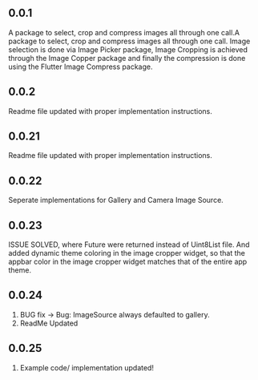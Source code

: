 ## 0.0.1

A package to select, crop and compress images all through one call.A package to select, crop and compress images all through one call. Image selection is done via Image Picker package, Image Cropping is achieved through the Image Copper package and finally the compression is done using the Flutter Image Compress package.

## 0.0.2

Readme file updated with proper implementation instructions.

## 0.0.21

Readme file updated with proper implementation instructions.

## 0.0.22

Seperate implementations for Gallery and Camera Image Source.

## 0.0.23

ISSUE SOLVED, where Future<dynamic> were returned instead of Uint8List file. And added dynamic theme coloring in the image cropper widget, so that the appbar color in the image cropper widget matches that of the entire app theme.

## 0.0.24

1. BUG fix 
   -> Bug: ImageSource always defaulted to gallery.
2. ReadMe Updated

## 0.0.25

1. Example code/ implementation updated!